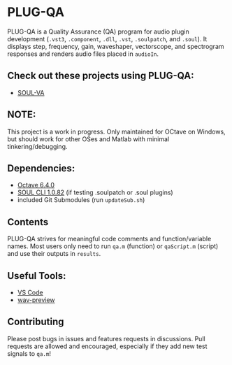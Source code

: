 # PLUG-QA
PLUG-QA is a Quality Assurance (QA) program for audio plugin development (`.vst3`, `.component`, `.dll`, `.vst`, `.soulpatch`, and `.soul`). It displays step, frequency, gain, waveshaper, vectorscope, and spectrogram responses and renders audio files placed in `audioIn`.

## Check out these projects using PLUG-QA:
- [SOUL-VA](https://github.com/thezhe/SOUL-VA)

## NOTE: 
This project is a work in progress. Only maintained for OCtave on Windows, but should work for other OSes and Matlab with minimal tinkering/debugging.

## Dependencies:  
- [Octave 6.4.0](https://www.gnu.org/software/octave/download)
- [SOUL CLI 1.0.82](https://github.com/soul-lang/SOUL/releases/tag/1.0.82) (if testing .soulpatch or .soul plugins)
- included Git Submodules (run `updateSub.sh`)

## Contents
PLUG-QA strives for meaningful code comments and function/variable names. Most users only need to run `qa.m` (function) or `qaScript.m` (script) and use their outputs in `results`.

## Useful Tools:
- [VS Code](https://code.visualstudio.com/)  
- [wav-preview](https://github.com/sukumo28/wav-preview)

## Contributing
Please post bugs in issues and features requests in discussions. Pull requests are allowed and encouraged, especially if they add new test signals to `qa.m`!

